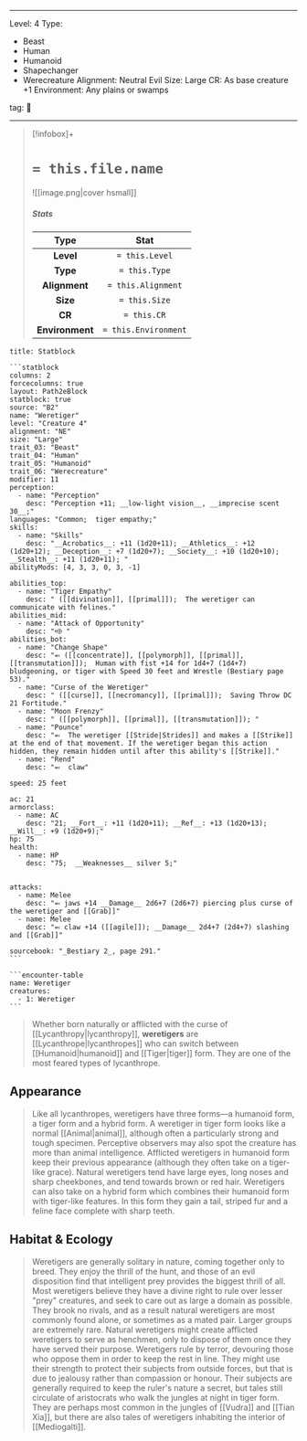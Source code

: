 
---


Level: 4
Type:
- Beast
- Human
- Humanoid
- Shapechanger
- Werecreature
Alignment: Neutral Evil
Size: Large
CR: As base creature +1
Environment: Any plains or swamps


tag: 👹

---

> [!infobox]+
> #  `= this.file.name`
> ![[image.png|cover hsmall]]
> ##### Stats
> Type | Stat |
> :---:|:---:|
> **Level** | `= this.Level` |
> **Type** | `= this.Type` |
> **Alignment** | `= this.Alignment` |
> **Size** | `= this.Size` |
> **CR** | `= this.CR` |
> **Environment** | `= this.Environment` |




````ad-info
title: Statblock

```statblock
columns: 2
forcecolumns: true
layout: Path2eBlock
statblock: true
source: "B2"
name: "Weretiger"
level: "Creature 4"
alignment: "NE"
size: "Large"
trait_03: "Beast"
trait_04: "Human"
trait_05: "Humanoid"
trait_06: "Werecreature"
modifier: 11
perception:
  - name: "Perception"
    desc: "Perception +11; __low-light vision__, __imprecise scent 30__;"
languages: "Common;  tiger empathy;"
skills:
  - name: "Skills"
    desc: "__Acrobatics__: +11 (1d20+11); __Athletics__: +12 (1d20+12); __Deception__: +7 (1d20+7); __Society__: +10 (1d20+10); __Stealth__: +11 (1d20+11); "
abilityMods: [4, 3, 3, 0, 3, -1]

abilities_top:
  - name: "Tiger Empathy"
    desc: " ([[divination]], [[primal]]);  The weretiger can communicate with felines."
abilities_mid:
  - name: "Attack of Opportunity"
    desc: "⬲ "
abilities_bot:
  - name: "Change Shape"
    desc: "⬻ ([[concentrate]], [[polymorph]], [[primal]], [[transmutation]]);  Human with fist +14 for 1d4+7 (1d4+7) bludgeoning, or tiger with Speed 30 feet and Wrestle (Bestiary page 53)."
  - name: "Curse of the Weretiger"
    desc: " ([[curse]], [[necromancy]], [[primal]]);  Saving Throw DC 21 Fortitude."
  - name: "Moon Frenzy"
    desc: " ([[polymorph]], [[primal]], [[transmutation]]); "
  - name: "Pounce"
    desc: "⬻  The weretiger [[Stride|Strides]] and makes a [[Strike]] at the end of that movement. If the weretiger began this action hidden, they remain hidden until after this ability's [[Strike]]."
  - name: "Rend"
    desc: "⬻  claw"

speed: 25 feet

ac: 21
armorclass:
  - name: AC
    desc: "21; __Fort__: +11 (1d20+11); __Ref__: +13 (1d20+13); __Will__: +9 (1d20+9);"
hp: 75
health:
  - name: HP
    desc: "75;  __Weaknesses__ silver 5;"


attacks:
  - name: Melee
    desc: "⬻ jaws +14 __Damage__ 2d6+7 (2d6+7) piercing plus curse of the weretiger and [[Grab]]"
  - name: Melee
    desc: "⬻ claw +14 ([[agile]]); __Damage__ 2d4+7 (2d4+7) slashing and [[Grab]]"

sourcebook: "_Bestiary 2_, page 291."
```

```encounter-table
name: Weretiger
creatures:
  - 1: Weretiger
```

````



> Whether born naturally or afflicted with the curse of [[Lycanthropy|lycanthropy]], **weretigers** are [[Lycanthrope|lycanthropes]] who can switch between [[Humanoid|humanoid]] and [[Tiger|tiger]] form. They are one of the most feared types of lycanthrope.


## Appearance

> Like all lycanthropes, weretigers have three forms—a humanoid form, a tiger form and a hybrid form. 
> A weretiger in tiger form looks like a normal [[Animal|animal]], although often a particularly strong and tough specimen. Perceptive observers may also spot the creature has more than animal intelligence.
> Afflicted weretigers in humanoid form keep their previous appearance (although they often take on a tiger-like grace). Natural weretigers tend have large eyes, long noses and sharp cheekbones, and tend towards brown or red hair.
> Weretigers can also take on a hybrid form which combines their humanoid form with tiger-like features. In this form they gain a tail, striped fur and a feline face complete with sharp teeth.


## Habitat & Ecology

> Weretigers are generally solitary in nature, coming together only to breed. They enjoy the thrill of the hunt, and those of an evil disposition find that intelligent prey provides the biggest thrill of all.
> Most weretigers believe they have a divine right to rule over lesser "prey" creatures, and seek to care out as large a domain as possible. They brook no rivals, and as a result natural weretigers are most commonly found alone, or sometimes as a mated pair. Larger groups are extremely rare. Natural weretigers might create afflicted weretigers to serve as henchmen, only to dispose of them once they have served their purpose. 
> Weretigers rule by terror, devouring those who oppose them in order to keep the rest in line. They might use their strength to protect their subjects from outside forces, but that is due to jealousy rather than compassion or honour. Their subjects are generally required to keep the ruler's nature a secret, but tales still circulate of aristocrats who walk the jungles at night in tiger form.
> They are perhaps most common in the jungles of [[Vudra]] and [[Tian Xia]], but there are also tales of weretigers inhabiting the interior of [[Mediogalti]].










